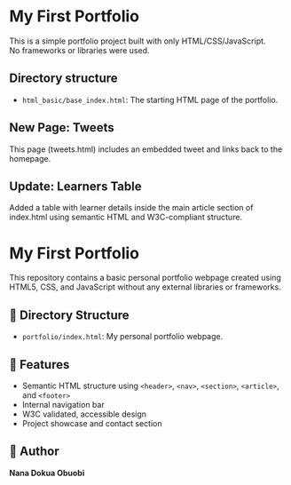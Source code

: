 # My First Portfolio

This is a simple portfolio project built with only HTML/CSS/JavaScript.  
No frameworks or libraries were used.

## Directory structure

- `html_basic/base_index.html`: The starting HTML page of the portfolio.

## New Page: Tweets

This page (tweets.html) includes an embedded tweet and links back to the homepage.

## Update: Learners Table

Added a table with learner details inside the main article section of index.html using semantic HTML and W3C-compliant structure.

# My First Portfolio

This repository contains a basic personal portfolio webpage created using HTML5, CSS, and JavaScript without any external libraries or frameworks.

## 📁 Directory Structure

- `portfolio/index.html`: My personal portfolio webpage.

## 📝 Features

- Semantic HTML structure using `<header>`, `<nav>`, `<section>`, `<article>`, and `<footer>`
- Internal navigation bar
- W3C validated, accessible design
- Project showcase and contact section

## 🚀 Author

**Nana Dokua Obuobi**
